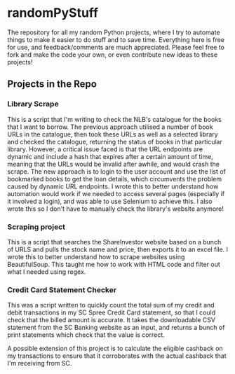 # randomPyStuff
The repository for all my random Python projects, where I try to automate things to make it easier to do stuff and to save time. Everything here is free for use, and feedback/comments are much appreciated. Please feel free to fork and make the code your own, or even contribute new ideas to these projects! 

## Projects in the Repo
### Library Scrape
This is a script that I'm writing to check the NLB's catalogue for the books that I want to borrow. The previous approach utilised a number of book URLs in the catalogue, then 
took these URLs as well as a selected library and checked the catalogue, returning the status of books in that particular library. However, a critical issue faced is that the URL 
endpoints are dynamic and include a hash that expires after a certain amount of time, meaning that the URLs would be invalid after awhile, and would crash the scrape. The new approach 
is to login to the user account and use the list of bookmarked books to get the loan details, which circumvents the problem caused by dynamic URL endpoints. I wrote this to better understand 
how automation would work if we needed to access several pages (especially if it involved a login), and was able to use Selenium to achieve this. I also wrote this so I don't have to manually check the library's website anymore!

### Scraping project
This is a script that searches the ShareInvestor website based on a bunch of URLS and pulls the stock name and price, then exports it to an excel file. I wrote this to better understand 
how to scrape websites using BeautifulSoup. This taught me how to work with HTML code and filter out what I needed using regex.

### Credit Card Statement Checker
This was a script written to quickly count the total sum of my credit and debit transactions in my SC Spree Credit Card statement, so that I could check that the billed amount is accurate. It takes the downloadable CSV statement from the SC Banking website as an input, and returns a bunch of print statements which check that the value is correct. 

A possible extension of this project is to calculate the eligible cashback on my transactions to ensure that it corroborates with the actual cashback that I'm receiving from SC.